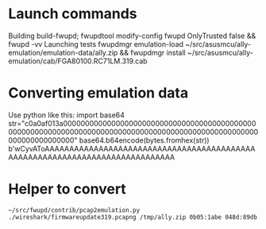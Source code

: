 # Launch commands
Building
	build-fwupd; fwupdtool modify-config fwupd OnlyTrusted false && fwupd -vv
Launching tests
	fwupdmgr emulation-load ~/src/asusmcu/ally-emulation/emulation-data/ally.zip && fwupdmgr install ~/src/asusmcu/ally-emulation/cab/FGA80100.RC71LM.319.cab

# Converting emulation data

Use python like this:
	import base64
	str="c0a0af013a00000000000000000000000000000000000000000000000000000000000000000000000000000000000000000000000000000000000000000000"
	base64.b64encode(bytes.fromhex(str))
	b'wCyvAToAAAAAAAAAAAAAAAAAAAAAAAAAAAAAAAAAAAAAAAAAAAAAAAAAAAAAAAAAAAAAAAAAAAAAAAAAAAAA

# Helper to convert

	~/src/fwupd/contrib/pcap2emulation.py ./wireshark/firmwareupdate319.pcapng /tmp/ally.zip 0b05:1abe 048d:89db

